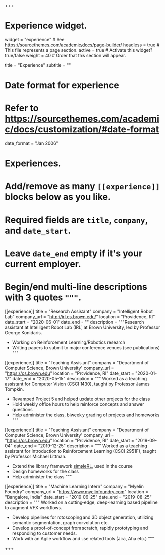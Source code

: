 +++
# Experience widget.
widget = "experience"  # See https://sourcethemes.com/academic/docs/page-builder/
headless = true  # This file represents a page section.
active = true  # Activate this widget? true/false
weight = 40  # Order that this section will appear.

title = "Experience"
subtitle = ""

# Date format for experience
#   Refer to https://sourcethemes.com/academic/docs/customization/#date-format
date_format = "Jan 2006"

# Experiences.
#   Add/remove as many `[[experience]]` blocks below as you like.
#   Required fields are `title`, `company`, and `date_start`.
#   Leave `date_end` empty if it's your current employer.
#   Begin/end multi-line descriptions with 3 quotes `"""`.
[[experience]]
  title = "Research Assistant"
  company = "Intelligent Robot Lab"
  company_url = "http://irl.cs.brown.edu/"
  location = "Providence, RI"
  date_start = "2020-06-01"
  date_end = ""
  description = """Research assistant at Intelligent Robot Lab (IRL) at Brown University, led by Professor George Konidaris.

  * Working on Reinforcement Learning/Robotics research
  * Writing papers to submit to major conference venues (see publications)
  """

[[experience]]
  title = "Teaching Assistant"
  company = "Department of Computer Science, Brown University"
  company_url = "https://cs.brown.edu"
  location = "Providence, RI"
  date_start = "2020-01-17"
  date_end = "2020-05-15"
  description = """ Worked as a teaching assistant for Computer Vision (CSCI 1430), taught by Professor James Tompkin. 

  * Revamped Project 5 and helped update other projects for the class
  * Hold weekly office hours to help reinforce concepts and answer questions
  * Help administer the class, biweekly grading of projects and homeworks
"""

[[experience]]
  title = "Teaching Assistant"
  company = "Department of Computer Science, Brown University"
  company_url = "https://cs.brown.edu"
  location = "Providence, RI"
  date_start = "2019-09-04"
  date_end = "2019-12-25"
  description = """ Worked as a teaching assistant for Introduction to Reinforcement Learning (CSCI 2951F), taught by Professor Michael Littman. 

  * Extend the library framework [simpleRL](https://github.com/david-abel/simple_rl), used in the course 
  * Design homeworks for the class
  * Help administer the class
"""

[[experience]]
  title = "Machine Learning Intern"
  company = "Myelin Foundry"
  company_url = "https://www.myelinfoundry.com"
  location = "Bangalore, India"
  date_start = "2019-06-25"
  date_end = "2019-08-25"
  description = """ Worked on a cutting-edge, deep-learning based pipeline to augment VFX workflows. 

  * Develop pipelines for rotoscoping and 3D object generation, utilizing semantic segmentation, graph convolution etc. 
  * Develop a proof-of-concept from scratch, rapidly prototyping and responding to customer needs. 
  * Work with an Agile workflow and use related tools (Jira, Aha etc.)
"""

+++

